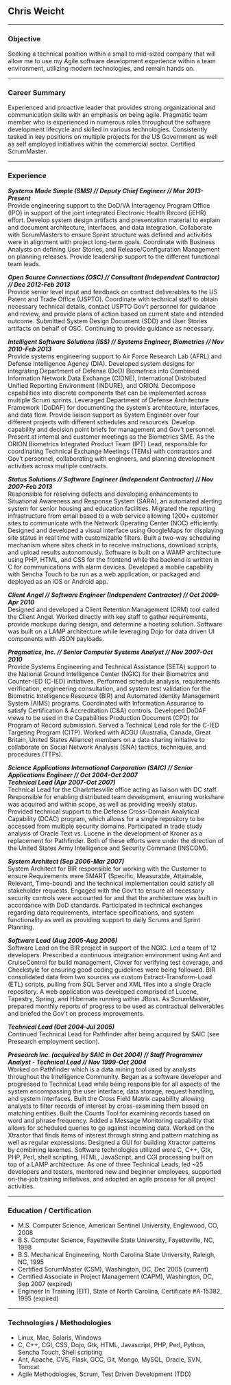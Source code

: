## Chris Weicht

------

### Objective

Seeking a technical position within a small to mid-sized company that will allow me to use my Agile software development experience within a team environment, utilizing modern technologies, and remain hands on.

------

### Career Summary

Experienced and proactive leader that provides strong organizational and communication skills with an emphasis on being agile.  Pragmatic team member who is experienced in numerous roles throughout the software development lifecycle and skilled in various technologies.  Consistently tasked in key positions on multiple projects for the US Government as well as self employed initiatives within the commercial sector.  Certified ScrumMaster.

------

### Experience

___Systems Made Simple (SMS) // Deputy Chief Engineer // Mar 2013-Present___    
Provide engineering support to the DoD/VA Interagency Program Office (IPO) in support of the joint integrated Electronic Health Record (iEHR) effort.  Develop system design artifacts and presentation material to explain and document architecture, interfaces, and data integration.  Collaborate with ScrumMasters to ensure Sprint structure was defined and activities were in alignment with project long-term goals.  Coordinate with Business Analysts on defining User Stories, and Release/Configuration Management on planning releases.  Provide leadership support to the different functional team leads.


___Open Source Connections (OSC) // Consultant (Independent Contractor) // Dec 2012-Feb 2013___    
Provide senior level input and feedback on contract deliverables to the US Patent and Trade Office (USPTO).  Coordinate with technical staff to obtain necessary technical details, contact USPTO Gov’t personnel for guidance and review, and provide plans of action based on current state and intended outcome.  Submitted System Design Document (SDD) and User Stories artifacts on behalf of OSC.  Continuing to provide guidance as necessary.

___Intelligent Software Solutions (ISS) // Systems Engineer, Biometrics // Nov 2010-Feb 2013___    
Provide systems engineering support to Air Force Research Lab (AFRL) and Defense Intelligence Agency (DIA).  Developed system designs for integrating Department of Defense (DoD) Biometrics into Combined Information Network Data Exchange (CIDNE), International Distributed Unified Reporting Environment (INDURE), and ORION.  Decompose capabilities into discrete components that can be implemented across multiple Scrum sprints.  Leveraged Department of Defense Architecture Framework (DoDAF) for documenting the system’s architecture, interfaces, and data flow.  Provide liaison support as System Engineer over four different projects with different schedules and resources.  Develop capability and decision point briefs for management and Gov’t personnel.  Present at internal and customer meetings as the Biometrics SME.  As the ORION Biometrics Integrated Product Team (IPT) Lead, responsible for coordinating Technical Exchange Meetings (TEMs) with contractors and Gov’t personnel, collaborating with engineers, and planning development activities across multiple contracts.

___Status Solutions // Software Engineer (Independent Contractor) // Nov 2007-Feb 2013___    
Responsible for resolving defects and developing enhancements to Situational Awareness and Response System (SARA), an automated alerting system for senior housing and education facilities.  Migrated the reporting infrastructure from email based to a web service allowing 1200+ customer sites to communicate with the Network Operating Center (NOC) efficiently.  Designed and developed a visual interface using GoogleMaps for displaying site status in real time with customizable filters.  Built a two-way scheduling mechanism where sites check in to receive instructions, download scripts, and upload results autonomously.  Software is built on a WAMP architecture using PHP, HTML, and CSS for the frontend while the backend is written in C for communications with alarm devices.  Developed a mobile capability with Sencha Touch to be run as a web application, or packaged and deployed as an iOS or Android app.

___Client Angel // Software Engineer (Independent Contractor) // Oct 2009-Apr 2010___    
Designed and developed a Client Retention Management (CRM) tool called the Client Angel.  Worked directly with key staff to gather requirements, provide mockups during design, and determine a hosting solution.  Software was built on a LAMP architecture while leveraging Dojo for data driven UI components with JSON payloads.

___Pragmatics, Inc. // Senior Computer Systems Analyst // Nov 2007-Oct 2010___    
Provide Systems Engineering and Technical Assistance (SETA) support to the National Ground Intelligence Center (NGIC) for their Biometrics and Counter-IED (C-IED) initiatives.  Performed schedule analysis, requirements verification, engineering consultation, and system test validation for the Biometric Intelligence Resource (BIR) and Automated Identity Management System (AIMS) programs.  Coordinated with Information Assurance to satisfy Certification & Accreditation (C&A) controls.  Developed DoDAF views to be used in the Capabilities Production Document (CPD) for Program of Record submission.  Served a Technical Lead role for the C-IED Targeting Program (CITP).  Worked with ACGU (Australia, Canada, Great Britain, United States Alliance) members on a data sharing initiative to collaborate on Social Network Analysis (SNA) tactics, techniques, and procedures (TTPs).

___Science Applications International Corporation (SAIC) // Senior Applications Engineer // Oct 2004-Oct 2007___    
___Technical Lead (Apr 2007-Oct 2007)___    
Technical Lead for the Charlottesville office acting as liaison with DC staff.  Responsible for enabling distributed team development, ensuring workshare was acquired and within scope, as well as providing weekly status.  Provided technical support to the Defense Cross-Domain Analytical Capability (DCAC) program, which allows for a single repository to be accessed from multiple security domains.  Participated in trade study analysis of Oracle Text vs. Lucene in the development of Kroner as a replacement for Pathfinder.  Both of these efforts were under the direction of the United States Army Intelligence and Security Command (INSCOM).

___System Architect (Sep 2006-Mar 2007)___    
System Architect for BIR responsible for working with the Customer to ensure Requirements were SMART (Specific, Measurable, Attainable, Relevant, Time-bound) and the technical implementation could satisfy all stakeholder requests.  Engaged with the Gov’t to ensure all necessary security controls were accounted for and that the architecture was built in accordance with DoD standards.  Participated in technical exchanges regarding data requirements, interface specifications, and system functionality as well as providing support to daily Scrums and Sprint Planning.

___Software Lead (Aug 2005-Aug 2006)___    
Software Lead on the BIR project in support of the NGIC.  Led a team of 12 developers.  Prescribed a continuous integration environment using Ant and CruiseControl for build management, Clover for verifying test coverage, and Checkstyle for ensuring good coding guidelines were being followed.  BIR consolidated data from two sources via custom Extract-Transform-Load (ETL) scripts, pulling from SQL Server and XML files into a single Oracle repository.  A web application was developed comprised of Lucene, Tapestry, Spring, and Hibernate running within JBoss.  As ScrumMaster, prepared monthly reports of progress to be used as contractual deliverables and briefed the Gov’t on process improvements.

___Technical Lead (Oct 2004-Jul 2005)___    
Continued Technical Lead for Pathfinder after being acquired by SAIC (see Presearch employment section).

___Presearch Inc. (acquired by SAIC in Oct 2004) // Staff Programmer Analyst - Technical Lead // Nov 1999-Oct 2004___    
Worked on Pathfinder which is a data mining tool used by analysts throughout the Intelligence Community.  Began as a software developer and progressed to Technical Lead while being responsible for all aspects of the system encompassing the user interface, data storage, request handling, and system interfaces.  Built the Cross Field Matrix capability allowing analysts to filter records of interest by cross-examining them based on matching entities.  Built the Counts Tool for examining records based on word and phrase frequency.  Added a Message Monitoring capability that allows for scheduled queries to go against incoming data.  Worked on the Xtractor that finds items of interest through string and pattern matching as well as regular expressions.  Designed a GUI for building Xtractor patterns by combining lexemes.  Software technologies utilized were C, C++, Gtk, PHP, Perl, shell scripting, HTML, JavaScript, and CGI processing built on top of a LAMP architecture.  As one of three Technical Leads, led ~25 developers and testers, mentored new and beginner employees, supported on-the-job training initiatives, and adopted an agile process for all project activities.

------

### Education / Certification
- M.S. Computer Science, American Sentinel University, Englewood, CO, 2008
- B.S. Computer Science, Fayetteville State University, Fayetteville, NC, 1998
- B.S. Mechanical Engineering, North Carolina State University, Raleigh, NC, 1995
- Certified ScrumMaster (CSM), Washington, DC, Dec 2005 (current)
- Certified Associate in Project Management (CAPM), Washington, DC, Sep 2007 (expired)
- Engineer In Training (EIT), State of North Carolina, Certificate #A-15382, 1995 (expired)

------

### Technologies / Methodologies
- Linux, Mac, Solaris, Windows
- C, C++, CGI, CSS, Dojo, Gtk, HTML, Javascript, PHP, Perl, Python, Sencha Touch, Shell scripting
- Ant, Apache, CVS, Flask, GCC, Git, Mongo, MySQL, Oracle, SVN, Tomcat
- Agile Methodologies, Scrum, Test Driven Development (TDD)

